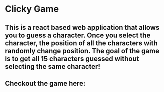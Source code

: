 # Clicky Game

## This is a react based web application that allows you to guess a character. Once you select the character, the position of all the characters with randomly change position. The goal of the game is to get all 15 characters guessed without selecting the same character!

## Checkout the game here:
